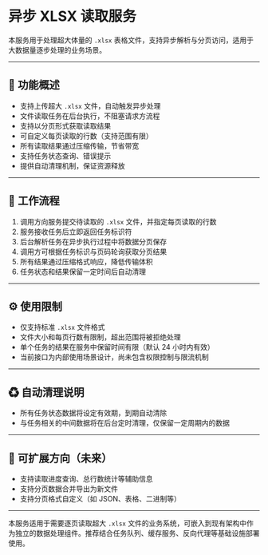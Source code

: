 # 异步 XLSX 读取服务

本服务用于处理超大体量的 `.xlsx` 表格文件，支持异步解析与分页访问，适用于大数据量逐步处理的业务场景。

---

## 📌 功能概述

- 支持上传超大 `.xlsx` 文件，自动触发异步处理
- 文件读取任务在后台执行，不阻塞请求方流程
- 支持以分页形式获取读取结果
- 可自定义每页读取的行数（支持范围有限）
- 所有读取结果通过压缩传输，节省带宽
- 支持任务状态查询、错误提示
- 提供自动清理机制，保证资源释放

---

## 🔁 工作流程

1. 调用方向服务提交待读取的 `.xlsx` 文件，并指定每页读取的行数
2. 服务接收任务后立即返回任务标识符
3. 后台解析任务在异步执行过程中将数据分页保存
4. 调用方可根据任务标识与页码轮询获取分页结果
5. 所有结果通过压缩格式响应，降低传输体积
6. 任务状态和结果保留一定时间后自动清理

---

## ⚙ 使用限制

- 仅支持标准 `.xlsx` 文件格式
- 文件大小和每页行数有限制，超出范围将被拒绝处理
- 单个任务的结果在服务中保留时间有限（默认 24 小时内有效）
- 当前接口为内部使用场景设计，尚未包含权限控制与限流机制

---

## ♻ 自动清理说明

- 所有任务状态数据将设定有效期，到期自动清除
- 与任务相关的中间数据将在后台定时清理，仅保留一定周期内的数据

---

## 🧩 可扩展方向（未来）

- 支持读取进度查询、总行数统计等辅助信息
- 支持分页数据合并导出为新文件
- 支持分页格式自定义（如 JSON、表格、二进制等）

---

本服务适用于需要逐页读取超大 `.xlsx` 文件的业务系统，可嵌入到现有架构中作为独立的数据处理组件。推荐结合任务队列、缓存服务、反向代理等基础设施部署使用。
